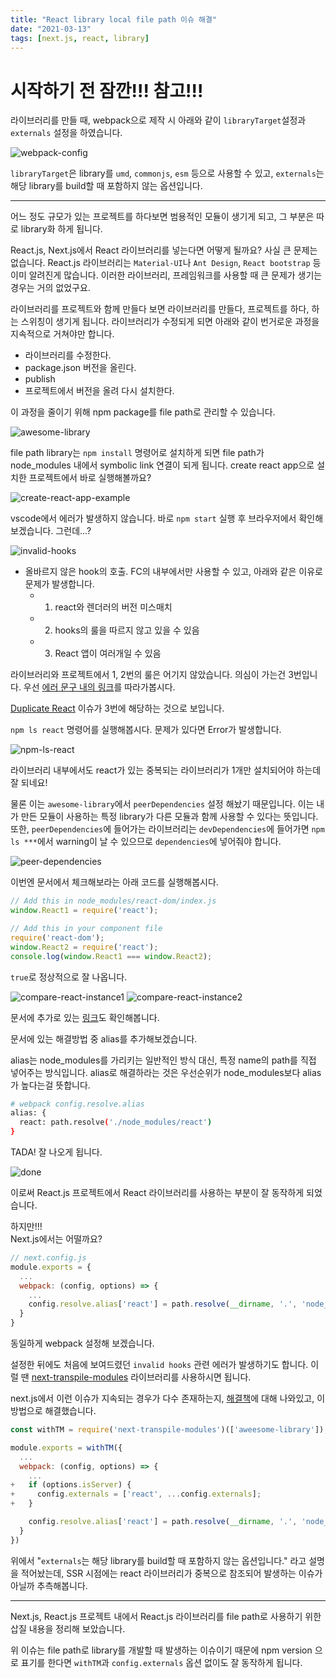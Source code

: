 ```yaml
---
title: "React library local file path 이슈 해결"
date: "2021-03-13"
tags: [next.js, react, library]
---
```


# 시작하기 전 잠깐!!! 참고!!!

라이브러리를 만들 때, webpack으로 제작 시 아래와 같이 `libraryTarget`설정과 `externals` 설정을 하였습니다.

![webpack-config](webpack-config.png)

`libraryTarget`은 library를 `umd`, `commonjs`, `esm` 등으로 사용할 수 있고, `externals`는 해당 library를 build할 때
포함하지 않는 옵션입니다.

---

어느 정도 규모가 있는 프로젝트를 하다보면 범용적인 모듈이 생기게 되고, 그 부분은 따로 library화 하게 됩니다.

React.js, Next.js에서 React 라이브러리를 넣는다면 어떻게 될까요? 사실 큰 문제는 없습니다.
React.js 라이브러리는 `Material-UI`나 `Ant Design`, `React bootstrap` 등 이미 알려진게 많습니다.
이러한 라이브러리, 프레임워크를 사용할 때 큰 문제가 생기는 경우는 거의 없었구요.

라이브러리를 프로젝트와 함께 만들다 보면 라이브러리를 만들다, 프로젝트를 하다, 하는 스위칭이 생기게 됩니다. 라이브러리가 수정되게 되면 아래와 같이 번거로운 과정을 지속적으로 거쳐야만 합니다.

- 라이브러리를 수정한다.
- package.json 버전을 올린다.
- publish
- 프로젝트에서 버전을 올려 다시 설치한다.

이 과정을 줄이기 위해 npm package를 file path로 관리할 수 있습니다.

![awesome-library](awesome-library.png)

file path library는 `npm install` 명령어로 설치하게 되면 file path가 node_modules 내에서 symbolic link 연결이 되게 됩니다.
create react app으로 설치한 프로젝트에서 바로 실행해볼까요?

![create-react-app-example](create-react-app-example.png)

vscode에서 에러가 발생하지 않습니다. 바로 `npm start` 실행 후 브라우저에서 확인해보겠습니다.
그런데...?

![invalid-hooks](invalid-hooks.png)

- 올바르지 않은 hook의 호출. FC의 내부에서만 사용할 수 있고, 아래와 같은 이유로 문제가 발생합니다.
  - 1. react와 렌더러의 버전 미스매치
  - 2. hooks의 룰을 따르지 않고 있을 수 있음
  - 3. React 앱이 여러개일 수 있음

라이브러리와 프로젝트에서 1, 2번의 룰은 어기지 않았습니다. 의심이 가는건 3번입니다.
우선 [에러 문구 내의 링크](https://reactjs.org/link/invalid-hook-call)를 따라가봅시다.

[Duplicate React](https://reactjs.org/warnings/invalid-hook-call-warning.html#duplicate-react) 이슈가 3번에 해당하는 것으로 보입니다.

`npm ls react` 명령어를 실행해봅시다. 문제가 있다면 Error가 발생합니다.

![npm-ls-react](npm-ls-react.png)

라이브러리 내부에서도 react가 있는 중복되는 라이브러리가 1개만 설치되어야 하는데 잘 되네요!

물론 이는 `awesome-library`에서 `peerDependencies` 설정 해놨기 때문입니다. 이는 내가 만든 모듈이 사용하는 특정 library가 다른 모듈과 함께 사용할 수 있다는 뜻입니다. 또한, `peerDependencies`에 들어가는 라이브러리는 `devDependencies`에 들어가면 `npm ls ***`에서 warning이 날 수 있으므로 `dependencies`에 넣어줘야 합니다.

![peer-dependencies](peer-dependencies.png)

이번엔 문서에서 체크해보라는 아래 코드를 실행해봅시다.

```js
// Add this in node_modules/react-dom/index.js
window.React1 = require('react');

// Add this in your component file
require('react-dom');
window.React2 = require('react');
console.log(window.React1 === window.React2);
```

`true`로 정상적으로 잘 나옵니다.

![compare-react-instance1](compare-react-instance1.png)
![compare-react-instance2](compare-react-instance2.png)

문서에 추가로 있는 [링크](https://github.com/facebook/react/issues/13991#issuecomment-435587809)도 확인해봅니다.

문서에 있는 해결방법 중 alias를 추가해보겠습니다.

alias는 node_modules를 가리키는 일반적인 방식 대신, 특정 name의 path를 직접 넣어주는 방식입니다.
alias로 해결하라는 것은 우선순위가 node_modules보다 alias가 높다는걸 뜻합니다.

```sh
# webpack config.resolve.alias
alias: {
  react: path.resolve('./node_modules/react')
}
```

TADA! 잘 나오게 됩니다.

![done](done.png)

이로써 React.js 프로젝트에서 React 라이브러리를 사용하는 부분이 잘 동작하게 되었습니다.

하지만!!!  
Next.js에서는 어떨까요?

```js
// next.config.js
module.exports = {
  ...
  webpack: (config, options) => {
    ...
    config.resolve.alias['react'] = path.resolve(__dirname, '.', 'node_modules', 'react');
  }
}
```

동일하게 webpack 설정해 보겠습니다.

설정한 뒤에도 처음에 보여드렸던 `invalid hooks` 관련 에러가 발생하기도 합니다.
이럴 땐 [next-transpile-modules](https://github.com/martpie/next-transpile-modules) 라이브러리를 사용하시면 됩니다.

next.js에서 이런 이슈가 지속되는 경우가 다수 존재하는지, [해결책](https://github.com/martpie/next-transpile-modules#i-have-trouble-with-duplicated-dependencies-or-the-invalid-hook-call-error-in-react)에 대해 나와있고, 이 방법으로 해결했습니다.

```js
const withTM = require('next-transpile-modules')(['aweesome-library']);

module.exports = withTM({
  ...
  webpack: (config, options) => {
    ...
+   if (options.isServer) {
+     config.externals = ['react', ...config.externals];
+   }

    config.resolve.alias['react'] = path.resolve(__dirname, '.', 'node_modules', 'react');
  }
})
```

위에서 "`externals`는 해당 library를 build할 때 포함하지 않는 옵션입니다." 라고 설명을 적어놨는데,
SSR 시점에는 react 라이브러리가 중복으로 참조되어 발생하는 이슈가 아닐까 추측해봅니다.

---

Next.js, React.js 프로젝트 내에서 React.js 라이브러리를 file path로 사용하기 위한 삽질 내용을 정리해 보았습니다.

위 이슈는 file path로 library를 개발할 때 발생하는 이슈이기 때문에 npm version 으로 표기를 한다면 `withTM`과 `config.externals` 옵션 없이도 잘 동작하게 됩니다.
